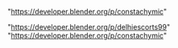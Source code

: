 "https://developer.blender.org/p/constachymic"
 
"https://developer.blender.org/p/delhiescorts99"
"https://developer.blender.org/p/constachymic"
 
